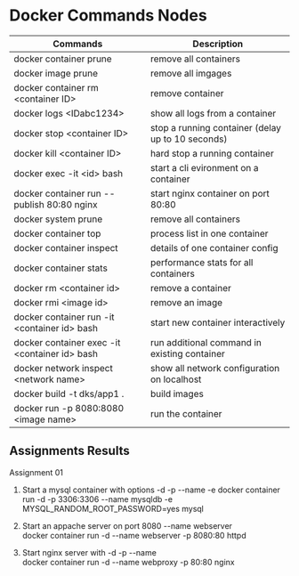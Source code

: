 # Docker Commands Nodes

| Commands                                        | Description                                       |
| ----------------------------------------------- | ------------------------------------------------- |
| docker container prune                          | remove all containers                             |
| docker image prune                              | remove all imgages                                |
| docker container rm \<container ID\>            | remove container                                  |
| docker logs \<IDabc1234\>                       | show all logs from a container                    |
| docker stop \<container ID\>                    | stop a running container (delay up to 10 seconds) |
| docker kill \<container ID\>                    | hard stop a running container                     |
| docker exec -it \<id\> bash                     | start a cli evironment on a container             |
| docker container run --publish 80:80 nginx      | start nginx container on port 80:80               |
| docker system prune                             | remove all containers                             |
| docker container top                            | process list in one container                     |
| docker container inspect                        | details of one container config                   |
| docker container stats                          | performance stats for all containers              |
| docker rm \<container id\>                      | remove a container                                |
| docker rmi \<image id\>                         | remove an image                                   |
| docker container run -it \<container id\> bash  | start new container interactively                 |
| docker container exec -it \<container id\> bash | run additional command in existing container      |
| docker network inspect \<network name\>         | show all network configuration on localhost       |
| docker build -t dks/app1 .                      | build images                                      |
| docker run -p 8080:8080 \<image name\>          | run the container                                 |  |







## Assignments Results

Assignment 01

1. Start a mysql container with options -d -p --name -e 
   docker container run -d -p 3306:3306 --name mysqldb -e MYSQL_RANDOM_ROOT_PASSWORD=yes mysql 

2. Start an appache server on port 8080 --name webserver  
   docker container run -d --name webserver -p 8080:80 httpd 

3. Start nginx server with -d -p --name  
   docker container run -d --name webproxy -p 80:80 nginx 

